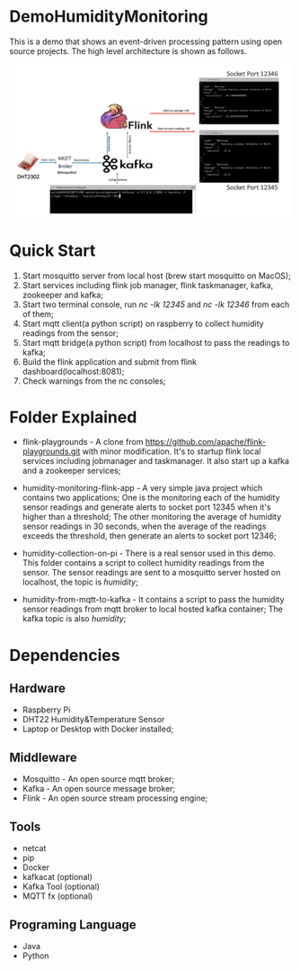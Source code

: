 # DemoHumidityMonitoring

This is a demo that shows an event-driven processing pattern using open source projects. The high level architecture is shown as follows. 

![](images/high-level.png)


# Quick Start
1. Start mosquitto server from local host (brew start mosquitto on MacOS);
2. Start services including flink job manager, flink taskmanager, kafka, zookeeper and kafka;
3. Start two terminal console, run *nc -lk 12345* and *nc -lk 12346* from each of them;
4. Start mqtt client(a python script) on raspberry to collect humidity readings from the sensor;
5. Start mqtt bridge(a python script) from localhost to pass the readings to kafka;
6. Build the flink application and submit from flink dashboard(localhost:8081);
7. Check warnings from the nc consoles;
  

# Folder Explained
- flink-playgrounds  - A clone from https://github.com/apache/flink-playgrounds.git with minor modification. It's to startup flink local services including jobmanager and taskmanager. It also start up a kafka and a zookeeper services;

- humidity-monitoring-flink-app - A very simple java project which contains two applications; One is the monitoring each of the humidity sensor readings and generate alerts to socket port 12345 when it's higher than a threshold; The other monitoring the average of humidity sensor readings in 30 seconds, when the average of the readings exceeds the threshold, then generate an alerts to socket port 12346;

- humidity-collection-on-pi  - There is a real sensor used in this demo. This folder contains a script to collect humidity readings from the sensor. The sensor readings are sent to a mosquitto server hosted on localhost, the topic is *humidity*;

- humidity-from-mqtt-to-kafka  - It contains a script to pass the humidity sensor readings from mqtt broker to local hosted kafka container; The kafka topic is also *humidity*; 


# Dependencies
## Hardware
- Raspberry Pi
- DHT22 Humidity&Temperature Sensor
- Laptop or Desktop with Docker installed;

## Middleware
- Mosquitto - An open source mqtt broker;
- Kafka - An open source message broker;
- Flink - An open source stream processing engine;

## Tools
- netcat
- pip
- Docker
- kafkacat (optional)
- Kafka Tool (optional)
- MQTT fx (optional)

## Programing Language
- Java 
- Python